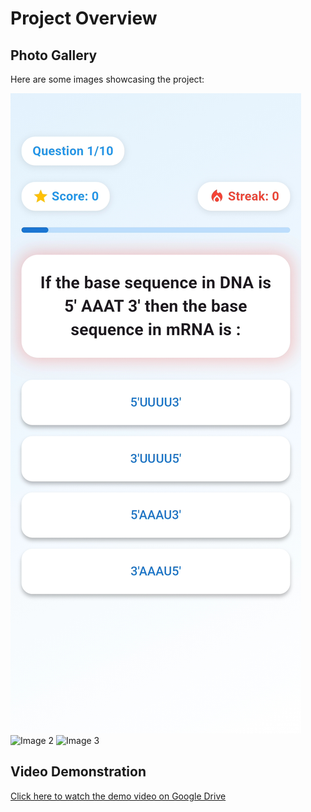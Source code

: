 # Project Overview

## Photo Gallery

Here are some images showcasing the project:

![Image 1](screenshot/img1.jpeg)
![Image 2](images/photo2.jpg)
![Image 3](images/photo3.jpg)

## Video Demonstration

[Click here to watch the demo video on Google Drive](https://drive.google.com/file/d/your-file-id/view?usp=sharing)

 
 
